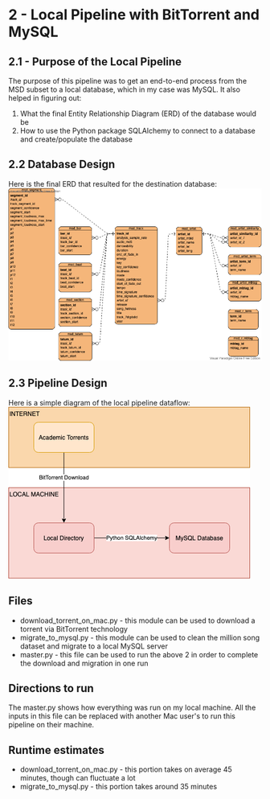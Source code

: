 # 2 - Local Pipeline with BitTorrent and MySQL

## 2.1 - Purpose of the Local Pipeline
The purpose of this pipeline was to get an end-to-end process from the MSD subset to a local database, which in my case was MySQL. It also
helped in figuring out:
1. What the final Entity Relationship Diagram (ERD) of the database would be
2. How to use the Python package SQLAlchemy to connect to a database and create/populate the database

## 2.2 Database Design
Here is the final ERD that resulted for the destination database:
![image did not render](architecture/msd-erd.png "msd-erd.png")

## 2.3 Pipeline Design
Here is a simple diagram of the local pipeline dataflow:
![image did not render](architecture/local-pipeline-diagram.png "local-pipeline-diagram.png")

## Files
* download_torrent_on_mac.py - this module can be used to download a torrent via BitTorrent technology
* migrate_to_mysql.py - this module can be used to clean the million song dataset and migrate to a local MySQL server
* master.py - this file can be used to run the above 2 in order to complete the download and migration in one run

## Directions to run
The master.py shows how everything was run on my local machine. All the inputs in this file can be replaced with another Mac user's to run this pipeline on their machine.

## Runtime estimates
* download_torrent_on_mac.py - this portion takes on average 45 minutes, though can fluctuate a lot
* migrate_to_mysql.py - this portion takes around 35 minutes
